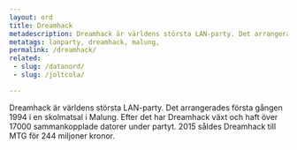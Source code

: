 ```yaml
---
layout: ord
title: Dreamhack
metadescription: Dreamhack är världens största LAN-party. Det arrangerades första gången 1994 i en skolmatsal i Malung. 
metatags: lanparty, dreamhack, malung, 
permalink: /dreamhack/
related:
 - slug: /datanord/
 - slug: /joltcola/

---
```


Dreamhack är världens största LAN-party. Det arrangerades första gången 1994 i en skolmatsal i Malung. Efter det har Dreamhack växt och haft över 17000 sammankopplade datorer under partyt. 2015 såldes Dreamhack till MTG för 244 miljoner kronor.

